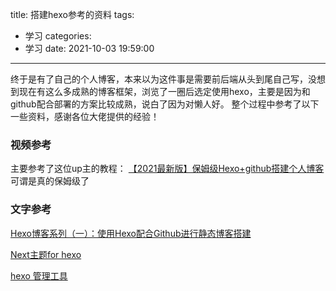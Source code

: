 title: 搭建hexo参考的资料
tags:
  - 学习
categories:
  - 学习
date: 2021-10-03 19:59:00
---
终于是有了自己的个人博客，本来以为这件事是需要前后端从头到尾自己写，没想到现在有这么多成熟的博客框架，浏览了一圈后选定使用hexo，主要是因为和github配合部署的方案比较成熟，说白了因为对懒人好。
整个过程中参考了以下一些资料，感谢各位大佬提供的经验！


### 视频参考

主要参考了这位up主的教程： [【2021最新版】保姆级Hexo+github搭建个人博客](https://www.bilibili.com/video/BV1mU4y1j72n?p=1) 可谓是真的保姆级了


### 文字参考

[Hexo博客系列（一）：使用Hexo配合Github进行静态博客搭建](https://yehansharp.github.io/2019/12/28/Hexo%E5%8D%9A%E5%AE%A2%E7%B3%BB%E5%88%97%EF%BC%88%E4%B8%80%EF%BC%89%EF%BC%9A%E4%BD%BF%E7%94%A8Hexo%E9%85%8D%E5%90%88Github%E8%BF%9B%E8%A1%8C%E9%9D%99%E6%80%81%E5%8D%9A%E5%AE%A2%E6%90%AD%E5%BB%BA)

[Next主题for hexo](https://github.com/theme-next/hexo-theme-next)

[hexo 管理工具](https://github.com/jaredly/hexo-admin)


